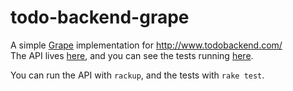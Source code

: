 # todo-backend-grape

A simple [Grape](http://intridea.github.io/grape/) implementation for http://www.todobackend.com/  
The API lives [here](http://todo-grape.herokuapp.com), and you can see the tests running [here](http://www.todobackend.com/specs/index.html?http://todo-grape.herokuapp.com).

You can run the API with `rackup`, and the tests with `rake test`.
